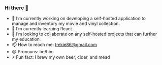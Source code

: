 ### Hi there 👋

- 🔭 I’m currently working on developing a self-hosted application to manage and inventory my movie and vinyl collection.
- 🌱 I’m currently learning React
- 👯 I’m looking to collaborate on any self-hosted projects that can further my education.
- 📫 How to reach me: trekie86@gmail.com
- 😄 Pronouns: he/him
- ⚡ Fun fact: I brew my own beer, cider, and mead

